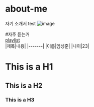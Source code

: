 # about-me
자기 소개서 test
![image](https://github.com/tori11111/about-me/assets/96560081/e63b12dd-8d09-4de8-bc57-a825a325e281)  

#자주 듣는거  
[playlist](https://youtu.be/J0UFqjq9mmE, "google link")  
|제목|내용|
|-------|
|이름|임성준|
|나이|23|  

# This is a H1  
## This is a H2  
### This is a H3  
